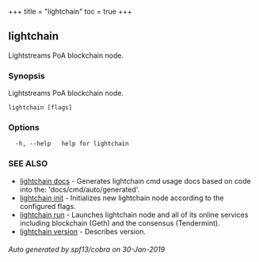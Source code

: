 +++
title = "lightchain"
toc = true
+++
## lightchain

Lightstreams PoA blockchain node.

### Synopsis

Lightstreams PoA blockchain node.

```
lightchain [flags]
```

### Options

```
  -h, --help   help for lightchain
```

### SEE ALSO

* [lightchain docs](/cli-docs/lightchain/docs/)	 - Generates lightchain cmd usage docs based on code into the: 'docs/cmd/auto/generated'.
* [lightchain init](/cli-docs/lightchain/init/)	 - Initializes new lightchain node according to the configured flags.
* [lightchain run](/cli-docs/lightchain/run/)	 - Launches lightchain node and all of its online services including blockchain (Geth) and the consensus (Tendermint).
* [lightchain version](/cli-docs/lightchain/version/)	 - Describes version.

###### Auto generated by spf13/cobra on 30-Jan-2019
